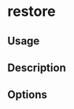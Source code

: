 <!--[metadata]>
+++
title = "restore"
description = "Docker Trusted Registry restore command reference."
keywords = ["docker, registry, restore, backup"]
[menu.main]
parent="dtr_menu_reference"
identifier="dtr_restore"
+++
<![end-metadata]-->

# restore

## Usage

## Description

## Options
